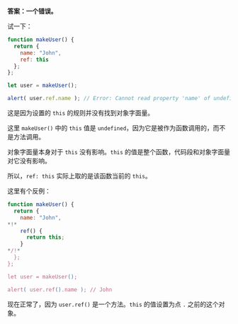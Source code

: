 **答案：一个错误。**

试一下：
```js run
function makeUser() {
  return {
    name: "John",
    ref: this
  };
};

let user = makeUser();

alert( user.ref.name ); // Error: Cannot read property 'name' of undefined
```

这是因为设置的 `this` 的规则并没有找到对象字面量。

这里 `makeUser()` 中的 `this` 值是 `undefined`，因为它是被作为函数调用的，而不是方法调用。

对象字面量本身对于 `this` 没有影响。`this` 的值是整个函数，代码段和对象字面量对它没有影响。

所以，`ref: this` 实际上取的是该函数当前的 `this`。

这里有个反例：

```js run
function makeUser() {
  return {
    name: "John",
*!*
    ref() {
      return this;
    }
*/!*
  };
};

let user = makeUser();

alert( user.ref().name ); // John
```

现在正常了，因为 `user.ref()` 是一个方法。`this` 的值设置为点 `.` 之前的这个对象。


